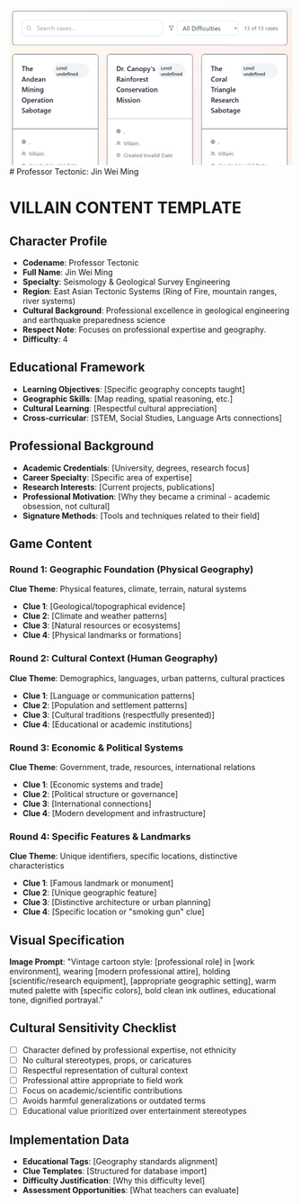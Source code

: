 ![alt text](image.png)# Professor Tectonic: Jin Wei Ming

# VILLAIN CONTENT TEMPLATE

## Character Profile
- **Codename**: Professor Tectonic
- **Full Name**: Jin Wei Ming
- **Specialty**: Seismology & Geological Survey Engineering
- **Region**: East Asian Tectonic Systems (Ring of Fire, mountain ranges, river systems)
- **Cultural Background**: Professional excellence in geological engineering and earthquake preparedness science
- **Respect Note**: Focuses on professional expertise and geography.
- **Difficulty**: 4

## Educational Framework
- **Learning Objectives**: [Specific geography concepts taught]
- **Geographic Skills**: [Map reading, spatial reasoning, etc.]
- **Cultural Learning**: [Respectful cultural appreciation]
- **Cross-curricular**: [STEM, Social Studies, Language Arts connections]

## Professional Background
- **Academic Credentials**: [University, degrees, research focus]
- **Career Specialty**: [Specific area of expertise]
- **Research Interests**: [Current projects, publications]
- **Professional Motivation**: [Why they became a criminal - academic obsession, not cultural]
- **Signature Methods**: [Tools and techniques related to their field]

## Game Content

### Round 1: Geographic Foundation (Physical Geography)
**Clue Theme**: Physical features, climate, terrain, natural systems
- **Clue 1**: [Geological/topographical evidence]
- **Clue 2**: [Climate and weather patterns]
- **Clue 3**: [Natural resources or ecosystems]
- **Clue 4**: [Physical landmarks or formations]

### Round 2: Cultural Context (Human Geography)
**Clue Theme**: Demographics, languages, urban patterns, cultural practices
- **Clue 1**: [Language or communication patterns]
- **Clue 2**: [Population and settlement patterns]
- **Clue 3**: [Cultural traditions (respectfully presented)]
- **Clue 4**: [Educational or academic institutions]

### Round 3: Economic & Political Systems
**Clue Theme**: Government, trade, resources, international relations
- **Clue 1**: [Economic systems and trade]
- **Clue 2**: [Political structure or governance]
- **Clue 3**: [International connections]
- **Clue 4**: [Modern development and infrastructure]

### Round 4: Specific Features & Landmarks
**Clue Theme**: Unique identifiers, specific locations, distinctive characteristics
- **Clue 1**: [Famous landmark or monument]
- **Clue 2**: [Unique geographic feature]
- **Clue 3**: [Distinctive architecture or urban planning]
- **Clue 4**: [Specific location or "smoking gun" clue]

## Visual Specification
**Image Prompt**: "Vintage cartoon style: [professional role] in [work environment], wearing [modern professional attire], holding [scientific/research equipment], [appropriate geographic setting], warm muted palette with [specific colors], bold clean ink outlines, educational tone, dignified portrayal."

## Cultural Sensitivity Checklist
- [ ] Character defined by professional expertise, not ethnicity
- [ ] No cultural stereotypes, props, or caricatures
- [ ] Respectful representation of cultural context
- [ ] Professional attire appropriate to field work
- [ ] Focus on academic/scientific contributions
- [ ] Avoids harmful generalizations or outdated terms
- [ ] Educational value prioritized over entertainment stereotypes

## Implementation Data
- **Educational Tags**: [Geography standards alignment]
- **Clue Templates**: [Structured for database import]
- **Difficulty Justification**: [Why this difficulty level]
- **Assessment Opportunities**: [What teachers can evaluate]